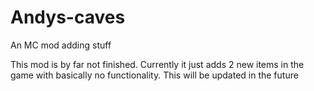 # Andys-caves
An MC mod adding stuff

This mod is by far not finished. Currently it just adds 2 new items in the game with basically no functionality.
This will be updated in the future
